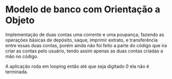 # Modelo de banco com Orientação a Objeto
Implementação de duas contas uma corrente e uma poupança, fazendo as operações básicas de depósito, saque, imprimir extrato, e transferência entre essas duas contas, porém ainda não foi feito a parte do código que ira criar as contas pelo usuário, tendo assim apenas as duas contas criadas a mão no código.

A aplicação roda em looping então até que seja digitado 0 ela não é terminada.

